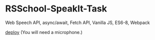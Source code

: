 # RSSchool-SpeakIt-Task

Web Speech API, async/await, Fetch API, Vanilla JS, ES6-8, Webpack

[deploy](https://araneusx.github.io/RSSchool-SpeakIt/) (You will need a microphone.)